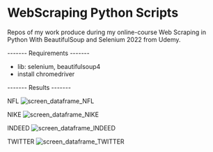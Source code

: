 # WebScraping Python Scripts 
Repos of my work produce during my online-course Web Scraping in Python With BeautifulSoup and Selenium 2022 from Udemy.

------- Requirements -------
- lib: selenium, beautifulsoup4
- install chromedriver 

------- Results -------

NFL
![screen_dataframe_NFL](https://user-images.githubusercontent.com/97626420/191873086-297fdfaa-4196-4446-a703-3dde590ed228.jpg)

NIKE
![screen_dataframe_NIKE](https://user-images.githubusercontent.com/97626420/191872959-7874a3f9-3b16-4628-8783-6306d9d35dec.jpg)

INDEED
![screen_dataframe_INDEED](https://user-images.githubusercontent.com/97626420/191872896-1d8bb0dc-9c5a-4475-935f-d1232f8f9ceb.jpg)

TWITTER
![screen_dataframe_TWITTER](https://user-images.githubusercontent.com/97626420/191872901-75208640-29b4-4f63-9c64-2edf68d4b1c8.jpg)
